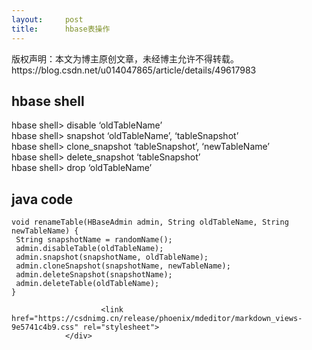 ```yaml
---
layout:     post
title:      hbase表操作
---
```

<div id="article_content" class="article_content clearfix csdn-tracking-statistics" data-pid="blog" data-mod="popu_307" data-dsm="post">
								<div class="article-copyright">
					版权声明：本文为博主原创文章，未经博主允许不得转载。					https://blog.csdn.net/u014047865/article/details/49617983				</div>
								            <div id="content_views" class="markdown_views prism-atom-one-dark">
							<!-- flowchart 箭头图标 勿删 -->
							<svg xmlns="http://www.w3.org/2000/svg" style="display: none;"><path stroke-linecap="round" d="M5,0 0,2.5 5,5z" id="raphael-marker-block" style="-webkit-tap-highlight-color: rgba(0, 0, 0, 0);"></path></svg>
							<h2 id="hbase-shell">hbase shell</h2>

<p>hbase shell&gt; disable ‘oldTableName’ <br>
hbase shell&gt; snapshot ‘oldTableName’, ‘tableSnapshot’ <br>
hbase shell&gt; clone_snapshot ‘tableSnapshot’, ‘newTableName’ <br>
hbase shell&gt; delete_snapshot ‘tableSnapshot’ <br>
hbase shell&gt; drop ‘oldTableName’</p>

<h2 id="java-code">java code</h2>



<pre class="prettyprint"><code class=" hljs avrasm">void renameTable(HBaseAdmin admin, String oldTableName, String newTableName) {
 String snapshotName = randomName()<span class="hljs-comment">;</span>
 admin<span class="hljs-preprocessor">.disableTable</span>(oldTableName)<span class="hljs-comment">;</span>
 admin<span class="hljs-preprocessor">.snapshot</span>(snapshotName, oldTableName)<span class="hljs-comment">;</span>
 admin<span class="hljs-preprocessor">.cloneSnapshot</span>(snapshotName, newTableName)<span class="hljs-comment">;</span>
 admin<span class="hljs-preprocessor">.deleteSnapshot</span>(snapshotName)<span class="hljs-comment">;</span>
 admin<span class="hljs-preprocessor">.deleteTable</span>(oldTableName)<span class="hljs-comment">;</span>
}</code></pre>            </div>
						<link href="https://csdnimg.cn/release/phoenix/mdeditor/markdown_views-9e5741c4b9.css" rel="stylesheet">
                </div>